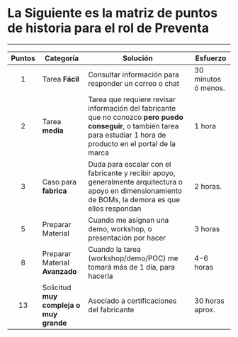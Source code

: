 # La Siguiente es la matriz de puntos de historia para el rol de Preventa
--------

| Puntos | Categoría | Solución | Esfuerzo |
|:------:| --------|----------|----------|
|1|Tarea **Fácil**|Consultar información para responder un correo o chat|30 minutos ó menos.
|2|Tarea **media**|Tarea que requiere revisar información del fabricante que no conozco **pero puedo conseguir**, o también tarea para estudiar 1 hora de producto en el portal de la marca|1 hora|
|3|Caso para **fabrica**|Duda para escalar con el fabricante y recibir apoyo, generalmente arquitectura o apoyo en dimensionamiento de BOMs, la demora es que ellos respondan|2 horas.
|5|Preparar Material|Cuando me asignan una demo, workshop, o presentación por hacer|3 horas|
|8|Preparar Material **Avanzado**|Cuando la tarea (workshop/demo/POC) me tomará más de 1 día, para hacerla|4-6 horas
|13|Solicitud **muy compleja o muy grande**|Asociado a certificaciones del fabricante|30 horas aprox.

